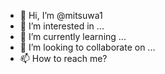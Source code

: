 - 👋 Hi, I’m @mitsuwa1
- 👀 I’m interested in ...
- 🌱 I’m currently learning ...
- 💞️ I’m looking to collaborate on ...
- 📫 How to reach me?

<!---
mitsuwa1/mitsuwa1 is a ✨ special ✨ repository because its `README.md` (this file) appears on your GitHub profile.
You can click the Preview link to take a look at your changes.
--->

